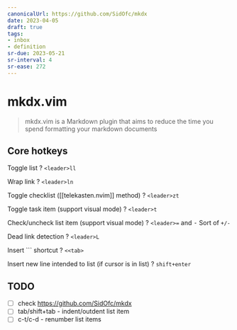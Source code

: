 ```yaml
---
canonicalUrl: https://github.com/SidOfc/mkdx
date: 2023-04-05
draft: true
tags:
- inbox
- definition
sr-due: 2023-05-21
sr-interval: 4
sr-ease: 272
---
```


# mkdx.vim

> mkdx.vim is a Markdown plugin that aims to reduce the time you spend
> formatting your markdown documents

## Core hotkeys

Toggle list
?
`<leader>ll`

Wrap link
?
`<leader>ln`

Toggle checklist ([[telekasten.nvim]] method)
?
`<leader>zt`

Toggle task item (support visual mode)
?
`<leader>t`

Check/uncheck list item (support visual mode)
?
`<leader>=` and <kbd><leader>-</kbd>
Sort of `+/-`

Dead link detection
?
`<leader>L`

Insert ``` shortcut
?
`<<tab>`

Insert new line intended to list (if cursor is in list)
?
`shift+enter`

## TODO

- [ ] check https://github.com/SidOfc/mkdx
- [ ] tab/shift+tab - indent/outdent list item
- [ ] c-t/c-d - renumber list items
